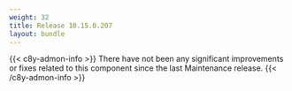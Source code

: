 ```yaml
---
weight: 32
title: Release 10.15.0.207
layout: bundle
---
```


<!--10.15.199.0 - 10.15.0.207-->


{{< c8y-admon-info >}}
There have not been any significant improvements or fixes related to this component since the last Maintenance release.
{{< /c8y-admon-info >}}
